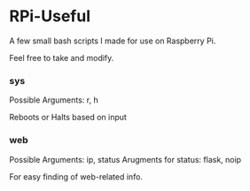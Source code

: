 # RPi-Useful
A few small bash scripts I made for use on Raspberry Pi.

Feel free to take and modify.


### sys
Possible Arguments: r, h

Reboots or Halts based on input

### web
Possible Arguments: ip, status
Arugments for status: flask, noip

For easy finding of web-related info.
